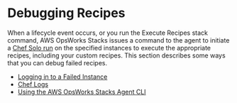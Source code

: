 # Debugging Recipes<a name="troubleshoot-debug"></a>

When a lifecycle event occurs, or you run the Execute Recipes stack command, AWS OpsWorks Stacks issues a command to the agent to initiate a [Chef Solo run](http://docs.chef.io/chef_client.html#the-chef-client-title-run) on the specified instances to execute the appropriate recipes, including your custom recipes\. This section describes some ways that you can debug failed recipes\.


+ [Logging in to a Failed Instance](troubleshoot-debug-login.md)
+ [Chef Logs](troubleshoot-debug-log.md)
+ [Using the AWS OpsWorks Stacks Agent CLI](troubleshoot-debug-cli.md)